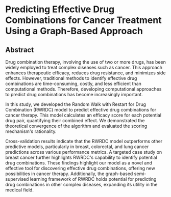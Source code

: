 # Predicting Effective Drug Combinations for Cancer Treatment Using a Graph-Based Approach

## Abstract

Drug combination therapy, involving the use of two or more drugs, has been widely employed to treat complex diseases such as cancer. This approach enhances therapeutic efficacy, reduces drug resistance, and minimizes side effects. However, traditional methods to identify effective drug combinations are time-consuming, costly, and less efficient than computational methods. Therefore, developing computational approaches to predict drug combinations has become increasingly important.

In this study, we developed the Random Walk with Restart for Drug Combination (RWRDC) model to predict effective drug combinations for cancer therapy. This model calculates an efficacy score for each potential drug pair, quantifying their combined effect. We demonstrated the theoretical convergence of the algorithm and evaluated the scoring mechanism's rationality.

Cross-validation results indicate that the RWRDC model outperforms other predictive models, particularly in breast, colorectal, and lung cancer predictions across various performance metrics. A targeted case study on breast cancer further highlights RWRDC's capability to identify potential drug combinations. These findings highlight our model as a novel and effective tool for discovering effective drug combinations, offering new possibilities in cancer therapy. Additionally, the graph-based semi-supervised learning framework of RWRDC holds potential for predicting drug combinations in other complex diseases, expanding its utility in the medical field.

